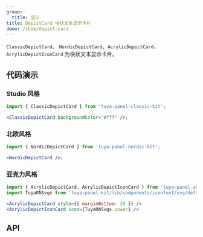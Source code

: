```yaml
---
group:
  title: 显示
title: DepictCard 块状文本显示卡片
demo: /show/depict-card
---
```


<Desc>

`ClassicDepictCard`、 `NordicDepictCard`、`AcrylicDepictCard`、`AcrylicDepictIconCard` 为块状文本显示卡片。

</Desc>

## 代码演示

### Studio 风格

```jsx
import { ClassicDepictCard } from 'tuya-panel-classic-kit';

<ClassicDepictCard backgroundColor="#fff" />;
```

### 北欧风格

```jsx
import { NordicDepictCard } from 'tuya-panel-nordic-kit';

<NordicDepictCard />;
```

### 亚克力风格

```jsx
import { AcrylicDepictCard, AcrylicDepictIconCard } from 'tuya-panel-acrylic-kit';
import TuyaRNSvgs from 'tuya-panel-kit/lib/components/iconfont/svg/defaultSvg';

<AcrylicDepictCard style={{ marginBottom: 20 }} />
<AcrylicDepictIconCard icon={TuyaRNSvgs.power} />
```

## API

<API src="../../../node_modules/tuya-panel-style-depict-card/lib/index.d.ts" exports='["ClassicDepictCard"]'></API>
